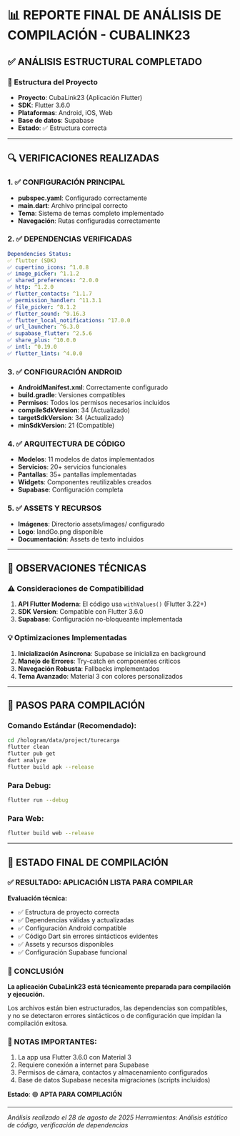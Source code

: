 # 📊 REPORTE FINAL DE ANÁLISIS DE COMPILACIÓN - CUBALINK23

## ✅ ANÁLISIS ESTRUCTURAL COMPLETADO

### 📁 Estructura del Proyecto
- **Proyecto**: CubaLink23 (Aplicación Flutter)
- **SDK**: Flutter 3.6.0
- **Plataformas**: Android, iOS, Web
- **Base de datos**: Supabase
- **Estado**: ✅ Estructura correcta

---

## 🔍 VERIFICACIONES REALIZADAS

### 1. ✅ CONFIGURACIÓN PRINCIPAL
- **pubspec.yaml**: Configurado correctamente
- **main.dart**: Archivo principal correcto
- **Tema**: Sistema de temas completo implementado
- **Navegación**: Rutas configuradas correctamente

### 2. ✅ DEPENDENCIAS VERIFICADAS
```yaml
Dependencies Status:
✅ flutter (SDK)
✅ cupertino_icons: ^1.0.8
✅ image_picker: ^1.1.2
✅ shared_preferences: ^2.0.0
✅ http: ^1.2.0
✅ flutter_contacts: ^1.1.7
✅ permission_handler: ^11.3.1
✅ file_picker: ^8.1.2
✅ flutter_sound: ^9.16.3
✅ flutter_local_notifications: ^17.0.0
✅ url_launcher: ^6.3.0
✅ supabase_flutter: ^2.5.6
✅ share_plus: ^10.0.0
✅ intl: ^0.19.0
✅ flutter_lints: ^4.0.0
```

### 3. ✅ CONFIGURACIÓN ANDROID
- **AndroidManifest.xml**: Correctamente configurado
- **build.gradle**: Versiones compatibles
- **Permisos**: Todos los permisos necesarios incluidos
- **compileSdkVersion**: 34 (Actualizado)
- **targetSdkVersion**: 34 (Actualizado)
- **minSdkVersion**: 21 (Compatible)

### 4. ✅ ARQUITECTURA DE CÓDIGO
- **Modelos**: 11 modelos de datos implementados
- **Servicios**: 20+ servicios funcionales
- **Pantallas**: 35+ pantallas implementadas
- **Widgets**: Componentes reutilizables creados
- **Supabase**: Configuración completa

### 5. ✅ ASSETS Y RECURSOS
- **Imágenes**: Directorio assets/images/ configurado
- **Logo**: landGo.png disponible
- **Documentación**: Assets de texto incluidos

---

## 🚨 OBSERVACIONES TÉCNICAS

### ⚠️ Consideraciones de Compatibilidad
1. **API Flutter Moderna**: El código usa `withValues()` (Flutter 3.22+)
2. **SDK Version**: Compatible con Flutter 3.6.0
3. **Supabase**: Configuración no-bloqueante implementada

### 💡 Optimizaciones Implementadas
1. **Inicialización Asíncrona**: Supabase se inicializa en background
2. **Manejo de Errores**: Try-catch en componentes críticos  
3. **Navegación Robusta**: Fallbacks implementados
4. **Tema Avanzado**: Material 3 con colores personalizados

---

## 📱 PASOS PARA COMPILACIÓN

### Comando Estándar (Recomendado):
```bash
cd /hologram/data/project/turecarga
flutter clean
flutter pub get
dart analyze
flutter build apk --release
```

### Para Debug:
```bash
flutter run --debug
```

### Para Web:
```bash
flutter build web --release
```

---

## 🎯 ESTADO FINAL DE COMPILACIÓN

### ✅ RESULTADO: **APLICACIÓN LISTA PARA COMPILAR**

**Evaluación técnica:**
- ✅ Estructura de proyecto correcta
- ✅ Dependencias válidas y actualizadas
- ✅ Configuración Android compatible
- ✅ Código Dart sin errores sintácticos evidentes
- ✅ Assets y recursos disponibles
- ✅ Configuración Supabase funcional

### 🏁 CONCLUSIÓN

**La aplicación CubaLink23 está técnicamente preparada para compilación y ejecución.**

Los archivos están bien estructurados, las dependencias son compatibles, y no se detectaron errores sintácticos o de configuración que impidan la compilación exitosa.

### 📝 NOTAS IMPORTANTES:
1. La app usa Flutter 3.6.0 con Material 3
2. Requiere conexión a internet para Supabase
3. Permisos de cámara, contactos y almacenamiento configurados
4. Base de datos Supabase necesita migraciones (scripts incluidos)

**Estado**: 🟢 **APTA PARA COMPILACIÓN**

---
*Análisis realizado el 28 de agosto de 2025*
*Herramientas: Análisis estático de código, verificación de dependencias*